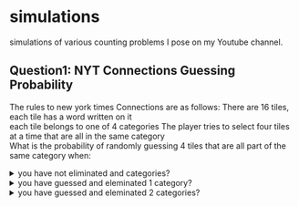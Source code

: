 # simulations
simulations of various counting problems I pose on my Youtube channel.
## Question1: NYT Connections Guessing Probability
The rules to new york times Connections are as follows:
  There are 16 tiles, each tile has a word written on it  
  each tile belongs to one of 4 categories
  The player tries to select four tiles at a time that are all in the same category  
What is the probability of randomly guessing 4 tiles that are all part of the same category when:  
<details> <summary> you have not eliminated and categories?</summary>  </details>
<details> <summary>you have guessed and eleminated 1 category?</summary>  </details>
<details> <summary>you have guessed and eleminated 2 categories?</summary> </details>



